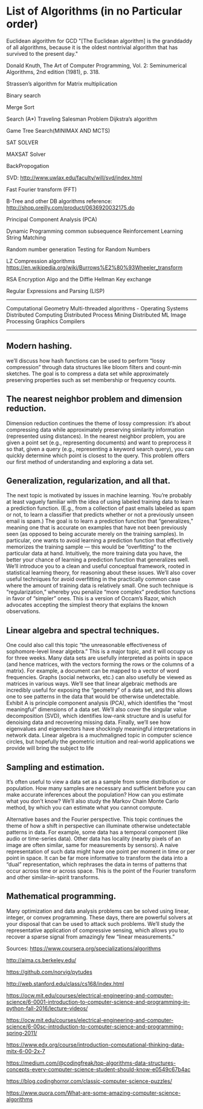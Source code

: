 
# List of Algorithms (in no Particular order)


Euclidean algorithm for GCD
   "[The Euclidean algorithm] is the granddaddy of all algorithms, because it is the oldest nontrivial algorithm that has survived to the present day."

Donald Knuth, The Art of Computer Programming, Vol. 2: Seminumerical Algorithms, 2nd edition (1981), p. 318.


Strassen’s algorithm for Matrix multiplication

Binary search

Merge Sort 

Search (A*) 
   Traveling Salesman Problem
   Dijkstra’s algorithm 

Game Tree Search(MINIMAX AND MCTS)

SAT SOLVER

MAXSAT Solver

BackPropogation

SVD: http://www.uwlax.edu/faculty/will/svd/index.html

Fast Fourier transform (FFT)
 
B-Tree and other DB algorithms
   reference: http://shop.oreilly.com/product/0636920032175.do

Principal Component Analysis (PCA)

Dynamic Programming
  common subsequence
Reinforcement Learning
String Matching


Random number generation
Testing for Random Numbers

LZ Compression algorithms 
https://en.wikipedia.org/wiki/Burrows%E2%80%93Wheeler_transform

RSA Encryption Algo and the Diffie Hellman Key exchange

Regular Expressions and Parsing (LISP)

-----------

Computational Geometry
Multi-threaded algorithms - Operating Systems
Distributed Computing
Distributed Process Mining
Distributed ML
Image Processing
Graphics 
Compilers 

--------------

## Modern hashing. 

we’ll discuss how hash functions can be used to perform “lossy compression” through
data structures like bloom filters and count-min sketches. The goal is to compress a
data set while approximately preserving properties such as set membership or frequency
counts.

## The nearest neighbor problem and dimension reduction. 

Dimension reduction continues the theme of lossy compression: it’s about compressing data while approximately
preserving similarity information (represented using distances). In the nearest neighbor problem, you are given a point set (e.g., representing documents) and want to preprocess it so that, given a query (e.g., representing a keyword search query), you can quickly determine which point is closest to the query. This problem offers our first
method of understanding and exploring a data set.

## Generalization, regularization, and all that. 

The next topic is motivated by issues in
machine learning. You’re probably at least vaguely familiar with the idea of using
labeled training data to learn a prediction function. (E.g., from a collection of past
emails labeled as spam or not, to learn a classifier that predicts whether or not a
previously unseen email is spam.) The goal is to learn a prediction function that
“generalizes,” meaning one that is accurate on examples that have not been previously
seen (as opposed to being accurate merely on the training samples). In particular, one wants to avoid learning a prediction function that effectively memorizes the training
sample — this would be “overfitting” to the particular data at hand.
Intuitively, the more training data you have, the better your chance of learning a
prediction function that generalizes well. We’ll introduce you to a clean and useful
conceptual framework, rooted in statistical learning theory, for reasoning about these
issues. We’ll also cover useful techniques for avoid overfitting in the practically common
case where the amount of training data is relatively small. One such technique is
“regularization,” whereby you penalize “more complex” prediction functions in favor
of “simpler” ones. This is a version of Occam’s Razor, which advocates accepting the
simplest theory that explains the known observations.


## Linear algebra and spectral techniques. 

One could also call this topic “the unreasonable effectiveness of
sophomore-level linear algebra.” This is a major topic, and it will
occupy us for three weeks. Many data sets are usefully interpreted as points in space
(and hence matrices, with the vectors forming the rows or the columns of a matrix).
For example, a document can be mapped to a vector of word frequencies. Graphs
(social networks, etc.) can also usefully be viewed as matrices in various ways. We’ll
see that linear algebraic methods are incredibly useful for exposing the “geometry”
of a data set, and this allows one to see patterns in the data that would be otherwise undetectable. 
Exhibit A is principle component analysis (PCA), which identifies
the “most meaningful” dimensions of a data set. We’ll also cover the singular value
decomposition (SVD), which identifies low-rank structure and is useful for denoising
data and recovering missing data. Finally, we’ll see how eigenvalues and eigenvectors
have shockingly meaningful interpretations in network data. Linear algebra is a muchmaligned topic in computer science circles, but hopefully the geometric intuition and
real-world applications we provide will bring the subject to life


## Sampling and estimation. 

It’s often useful to view a data set as a sample from some
distribution or population. How many samples are necessary and sufficient before you
can make accurate inferences about the population? How can you estimate what you
don’t know? We’ll also study the Markov Chain Monte Carlo method, by which you
can estimate what you cannot compute.

Alternative bases and the Fourier perspective. This topic continues the theme of how
a shift in perspective can illuminate otherwise undetectable patterns in data. For
example, some data has a temporal component (like audio or time-series data). Other
data has locality (nearby pixels of an image are often similar, same for measurements
by sensors). A naive representation of such data might have one point per moment
in time or per point in space. It can be far more informative to transform the data
into a “dual” representation, which rephrases the data in terms of patterns that occur
across time or across space. This is the point of the Fourier transform and other
similar-in-spirit transforms.

## Mathematical programming. 
Many optimization and data analysis problems can be solved using linear, 
integer, or convex programming. These days, there are powerful
solvers at your disposal that can be used to attack such problems. We’ll study the
representative application of compressive sensing, which allows you to recover a sparse
signal from amazingly few “linear measurements.”


Sources: 
https://www.coursera.org/specializations/algorithms

http://aima.cs.berkeley.edu/

https://github.com/norvig/pytudes

http://web.stanford.edu/class/cs168/index.html

https://ocw.mit.edu/courses/electrical-engineering-and-computer-science/6-0001-introduction-to-computer-science-and-programming-in-python-fall-2016/lecture-videos/

https://ocw.mit.edu/courses/electrical-engineering-and-computer-science/6-00sc-introduction-to-computer-science-and-programming-spring-2011/

https://www.edx.org/course/introduction-computational-thinking-data-mitx-6-00-2x-7

https://medium.com/@codingfreak/top-algorithms-data-structures-concepts-every-computer-science-student-should-know-e0549c67b4ac

https://blog.codinghorror.com/classic-computer-science-puzzles/

https://www.quora.com/What-are-some-amazing-computer-science-algorithms


